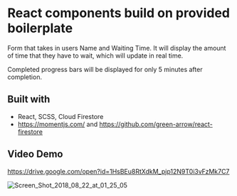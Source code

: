 # React components build on provided boilerplate
Form that takes in users Name and Waiting Time. It will display the amount of time that they have to wait, which will update in real time. 

Completed progress bars will be displayed for only 5 minutes after completion.

## Built with
- React, SCSS, Cloud Firestore
- https://momentjs.com/ and https://github.com/green-arrow/react-firestore

## Video Demo
https://drive.google.com/open?id=1HsBEu8RtXdkM_pjp12N9T0i3vFzMk7C7



<img src="https://preview.ibb.co/fG02YK/Screen_Shot_2018_08_22_at_01_25_05.png" alt="Screen_Shot_2018_08_22_at_01_25_05" border="0">


